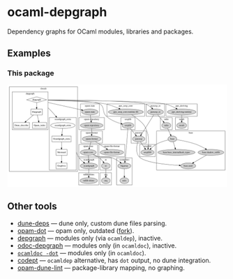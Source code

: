 # ocaml-depgraph

Dependency graphs for OCaml modules, libraries and packages.

## Examples

### This package
![Dependency graph for ocaml-depgraph](img/ocaml-depgraph.svg)

## Other tools

* [dune-deps](https://github.com/mjambon/dune-deps) — dune only, custom dune files parsing.
* [opam-dot](https://github.com/Drup/opam-dot) — opam only, outdated ([fork](https://github.com/sim642/opam-dot)).
* [depgraph](https://github.com/rgrinberg/ocaml-depgraph) — modules only (via `ocamldep`), inactive.
* [odoc-depgraph](https://github.com/zoggy/odoc_depgraph) — modules only (in `ocamldoc`), inactive.
* [`ocamldoc -dot`](https://v2.ocaml.org/manual/ocamldoc.html) — modules only (in `ocamldoc`).
* [codept](https://github.com/Octachron/codept) — `ocamldep` alternative, has `dot` output, no dune integration.
* [opam-dune-lint](https://github.com/ocurrent/opam-dune-lint) — package-library mapping, no graphing.
